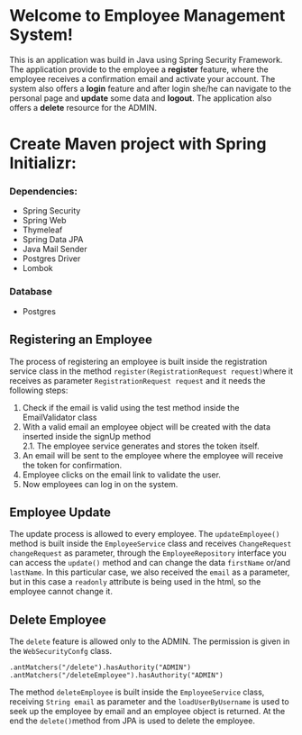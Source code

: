 # Welcome to Employee Management System!

This is an application was build in Java using Spring Security Framework.
The application provide to the employee a **register** feature, where the employee receives a confirmation email and activate your account. The system also offers a **login** feature and after login she/he can navigate to the personal page and **update** some data and **logout**.
The application also offers a **delete** resource for the ADMIN.

#  Create Maven project with Spring Initializr:

### Dependencies:

-   Spring Security
-   Spring Web
-   Thymeleaf
-   Spring Data JPA
-   Java Mail Sender
-   Postgres Driver
-   Lombok

### 	Database
-   Postgres

## Registering an Employee

The process of registering an employee is built inside the registration service class in the method 
`register(RegistrationRequest request)`where it receives as parameter `RegistrationRequest request` and it needs the following steps:
1. Check if the email is valid using the test method inside the EmailValidator class
2.  With a valid email an employee object will be created with the data inserted inside the signUp method   
    2.1.  The employee service generates and stores the token itself.
3. An email will be sent to the employee where the employee will receive the token for confirmation.
4. Employee clicks on the email link to validate the user.
5. Now employees can log in on the system.

## Employee Update

The update process is allowed to every employee. The `updateEmployee()` method is built inside the `EmployeeService` class and receives `ChangeRequest changeRequest` as parameter, through the `EmployeeRepository` interface you can access the `update()` method and can change the data `firstName` or/and `lastName`. In this particular case, we also received the `email` as a parameter, but in this case a `readonly` attribute is being used in the html, so the employee cannot change it.



## Delete Employee

The `delete` feature is allowed only to the ADMIN. The permission is given in the `WebSecurityConfg` class.

`.antMatchers("/delete").hasAuthority("ADMIN")`  
`.antMatchers("/deleteEmployee").hasAuthority("ADMIN")`

The method `deleteEmployee` is built inside the `EmployeeService` class, receiving `String email` as parameter and the `loadUserByUsername` is used to seek up the employee by email and an employee object is returned. At the end the `delete()`method from JPA is used to delete the employee. 